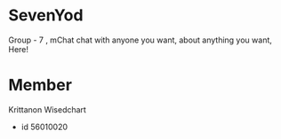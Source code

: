 # SevenYod
Group - 7 , mChat chat with anyone you want, about anything you want, Here!


# Member
Krittanon Wisedchart
  - id 56010020
